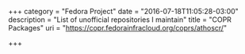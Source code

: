 +++
category = "Fedora Project"
date = "2016-07-18T11:05:28-03:00"
description = "List of unofficial repositories I maintain"
title = "COPR Packages"
uri = "https://copr.fedorainfracloud.org/coprs/athoscr/"

+++


